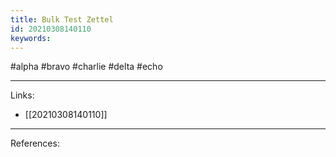 ```yaml
---
title: Bulk Test Zettel
id: 20210308140110
keywords:
---
```

#alpha #bravo #charlie #delta #echo

---
Links:

- [[20210308140110]]

---
References:
